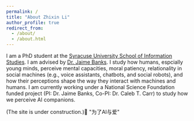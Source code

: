 ```yaml
---
permalink: /
title: "About Zhixin Li"
author_profile: true
redirect_from: 
  - /about/
  - /about.html
---
```


I am a PhD student at the [Syracuse University School of Information Studies](https://ischool.syr.edu/). I am advised by [Dr. Jaime Banks](https://ischool.syr.edu/jaime-banks/#Biography). I study how humans, espcially young minds, perceive mental capacities, moral patiency, relationality in social machines (e.g., voice assistants, chatbots, and social robots), and how their perceptions shape the way they interact with machines and humans. I am currently working under a National Science Foundation funded project (PI: Dr. Jaime Banks, Co-PI: Dr. Caleb T. Carr) to study how we perceive AI companions.

(The site is under construction.)🚧
"为了AI与爱"

